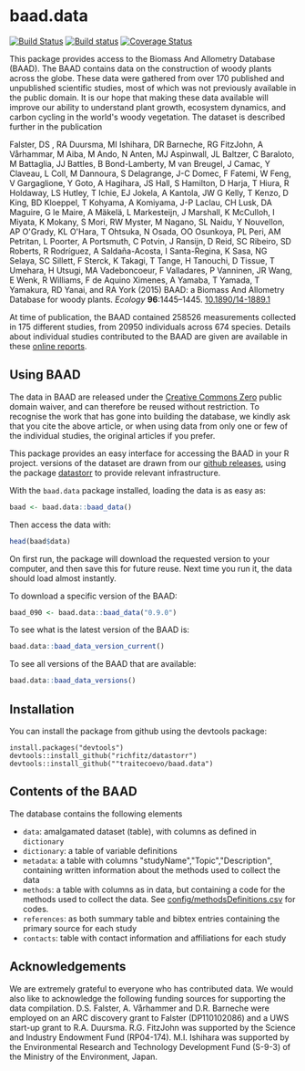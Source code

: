 # baad.data

[![Build Status](https://travis-ci.org/traitecoevo/baad.data.png?branch=master)](https://travis-ci.org/traitecoevo/baad.data)
[![Build status](https://ci.appveyor.com/api/projects/status/7c5rt43610obsv5a?svg=true)](https://ci.appveyor.com/project/dfalster/baad-data)
[![Coverage Status](https://coveralls.io/repos/github/traitecoevo/baad.data/badge.svg?branch=master)](https://coveralls.io/github/traitecoevo/baad.data?branch=master)

This package provides access to the Biomass And Allometry Database (BAAD). The BAAD contains data on the construction of woody plants across the globe. These data were gathered from over 170 published and unpublished scientific studies, most of which was not previously available in the public domain. It is our hope that making these data available will improve our ability to understand plant growth, ecosystem dynamics, and carbon cycling in the world's woody vegetation. The dataset is described further in the publication

Falster, DS , RA Duursma, MI Ishihara, DR Barneche, RG FitzJohn, A Vårhammar, M Aiba, M Ando, N Anten, MJ Aspinwall, JL Baltzer, C Baraloto, M Battaglia, JJ Battles, B Bond-Lamberty, M van Breugel, J Camac, Y Claveau, L Coll, M Dannoura, S Delagrange, J-C Domec, F Fatemi, W Feng, V Gargaglione, Y Goto, A Hagihara, JS Hall, S Hamilton, D Harja, T Hiura, R Holdaway, LS Hutley, T Ichie, EJ Jokela, A Kantola, JW G Kelly, T Kenzo, D King, BD Kloeppel, T Kohyama, A Komiyama, J-P Laclau, CH Lusk, DA Maguire, G le Maire, A Mäkelä, L Markesteijn, J Marshall, K McCulloh, I Miyata, K Mokany, S Mori, RW Myster, M Nagano, SL Naidu, Y Nouvellon, AP O'Grady, KL O'Hara, T Ohtsuka, N Osada, OO Osunkoya, PL Peri, AM Petritan, L Poorter, A Portsmuth, C Potvin, J Ransijn, D Reid, SC Ribeiro, SD Roberts, R Rodríguez, A Saldaña-Acosta, I Santa-Regina, K Sasa, NG Selaya, SC Sillett, F Sterck, K Takagi, T Tange, H Tanouchi, D Tissue, T Umehara, H Utsugi, MA Vadeboncoeur, F Valladares, P Vanninen, JR Wang, E Wenk, R Williams, F de Aquino Ximenes, A Yamaba, T Yamada, T Yamakura, RD Yanai, and RA York (2015) BAAD: a Biomass And Allometry Database for woody plants. *Ecology* **96**:1445–1445. [10.1890/14-1889.1](http://doi.org/10.1890/14-1889.1)

At time of publication, the BAAD contained 258526 measurements collected in 175 different studies, from 20950 individuals across 674 species. Details about individual studies contributed to the BAAD are given are available in these [online reports](https://github.com/dfalster/baad/wiki).

## Using BAAD

The data in BAAD are released under the [Creative Commons Zero](https://creativecommons.org/publicdomain/zero/1.0/) public domain waiver, and can therefore be reused without restriction. To recognise the work that has gone into building the database, we kindly ask that you cite the above article, or when using data from only one or few of the individual studies, the original articles if you prefer.

This package provides an easy interface for accessing the BAAD in your R project. versions of the dataset are drawn from our [github releases](https://github.com/dfalster/baad/releases), using the package [datastorr](https://github.com/richfitz/datastorr) to provide relevant infrastructure.

With the `baad.data` package installed, loading the data is as easy as:

```r
baad <- baad.data::baad_data()
```
Then access the data with:

```r
head(baad$data)
```

On first run, the package will download the requested version to your computer, and then save this for future reuse. Next time you run it, the data should load almost instantly.

To download a specific version of the BAAD:

```r
baad_090 <- baad.data::baad_data("0.9.0")
```

To see what is the latest version of the BAAD is:

```r
baad.data::baad_data_version_current()
```

To see all versions of the BAAD that are available:

```r
baad.data::baad_data_versions()
```

## Installation

You can install the package from github using the devtools package:

```
install.packages("devtools")
devtools::install_github("richfitz/datastorr")
devtools::install_github(""traitecoevo/baad.data")
```

## Contents of the BAAD

The database contains the following elements

- `data`: amalgamated dataset (table), with columns as defined in `dictionary`
- `dictionary`: a table of variable definitions
- `metadata`: a table with columns "studyName","Topic","Description", containing written information about the methods used to collect the data
- `methods`: a table with columns as in data, but containing a code for the methods used to collect the data. See [config/methodsDefinitions.csv](config/methodsDefinitions.csv) for codes.
- `references`: as both summary table and bibtex entries containing the primary source for each study
- `contacts`: table with contact information and affiliations for each study

## Acknowledgements

We are extremely grateful to everyone who has contributed data. We would also like to acknowledge the following funding sources for supporting the data compilation. D.S. Falster, A. Vårhammer and D.R. Barneche were employed on an ARC discovery grant to Falster (DP110102086) and a UWS start-up grant to R.A. Duursma. R.G. FitzJohn was supported by the Science and Industry Endowment Fund (RP04-174). M.I. Ishihara was supported by the Environmental Research and Technology Development Fund (S-9-3) of the Ministry of the Environment, Japan.
